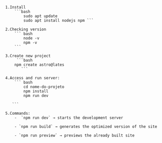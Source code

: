 	1.Install
		```bash
			sudo apt update
			sudo apt install nodejs npm ```

	2.Checking version
		``` bash
			node -v
			npm -v 
		```

	3.Create new project
		 ```bash
		npm create astro@lates
		   ```  

	4.Access and run server:
		``` bash
			cd nome-do-projeto
			npm install
			npm run dev
		
	   ```
	  	
	5.Commands:
		-  `npm run dev` → starts the development server
		
		- `npm run build` → generates the optimized version of the site
		
		- `npm run preview` → previews the already built site
		

